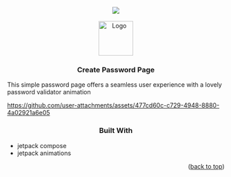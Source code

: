 <a id="readme-top"></a>

<div align="center">
  <a href="https://www.linkedin.com/in/gaga-lomidze/" target="_blank">
    <img src="https://img.shields.io/badge/LinkedIn-0077B5?style=for-the-badge&logo=linkedin&logoColor=white"/>
  </a>
</div>

<br />
<div align="center">
    <img src="https://github.com/user-attachments/assets/36beae03-5ced-4ada-9c42-3dfe9888f1fb" alt="Logo" width="80" height="80">

  <h3 align="center">Create Password Page</h3>
</div>

This simple password page offers a seamless user experience with a lovely password validator animation

https://github.com/user-attachments/assets/477cd60c-c729-4948-8880-4a02921a6e05

<h3 align="center"> Built With</h3>

* jetpack compose
* jetpack animations

<p align="right">(<a href="#readme-top">back to top</a>)</p>
